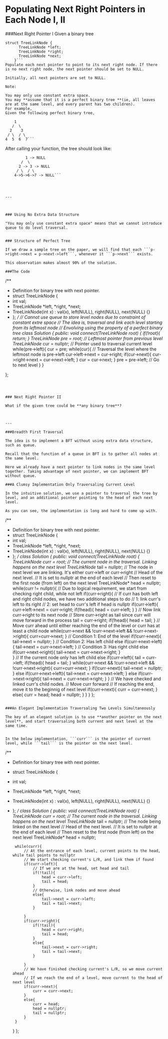 # Populating Next Right Pointers in Each Node I, II

###Next Right Pointer I 
Given a binary tree

```
struct TreeLinkNode {
      TreeLinkNode *left;
      TreeLinkNode *right;
      TreeLinkNode *next;
    }```
Populate each next pointer to point to its next right node. If there is no next right node, the next pointer should be set to NULL.

Initially, all next pointers are set to NULL.

Note:

You may only use constant extra space.
You may **assume that it is a perfect binary tree **(ie, all leaves are at the same level, and every parent has two children).
For example,
Given the following perfect binary tree,
```
        1
       /  \
      2    3
     / \  / \
    4  5  6  7```
After calling your function, the tree should look like:
```
         1 -> NULL
       /  \
      2 -> 3 -> NULL
     / \  / \
    4->5->6->7 -> NULL```
    
    
    

---



### Using No Extra Data Structure

"You may only use constant extra space" means that we cannot introduce queue to do level traversal.


### Structure of Perfect Tree

If we draw a sample tree on the paper, we will find that each ```p->right->next = p->next->left```, whenever it ```p->next``` exists.

This observation makes almost 90% of the solution.

###The Code

```
/**
 * Definition for binary tree with next pointer.
 * struct TreeLinkNode {
 *  int val;
 *  TreeLinkNode *left, *right, *next;
 *  TreeLinkNode(int x) : val(x), left(NULL), right(NULL), next(NULL) {}
 * };
 */
 // Cannot use queue to store level nodes due to constraint of constant extre space 
 // The idea is, traversal and link each level starting from its leftmost node
 // Envolving using the property of a perfect binary tree
class Solution {
public:
    void connect(TreeLinkNode *root) {
        if(!root){
            return;
        }
        TreeLinkNode* pre = root; // Leftmost pointer from previous level
        TreeLinkNode* cur = nullptr; // Pointer used to traversal current level
        while(pre->left){
            cur = pre; 
            while(cur){ // Traversal the level where the leftmost node is pre->left
                cur->left->next = cur->right;
                if(cur->next){
                    cur->right->next = cur->next->left;
                }
                cur = cur->next;
            }
            pre = pre->left; // Go to next level
        }
    }
    

};
```



### Next Right Pointer II

What if the given tree could be **any binary tree**? 



---

###Breadth First Traversal

The idea is to implement a BFT without using extra data structure, such as queue.

Recall that the function of a queue in BFT is to gather all nodes at the same level.

Here we already have a next pointer to link nodes in the same level together. Taking advantage of next pointer, we can implement BFT without queue.

###A Clumsy Implementation Only Traversaling Current Level

In the intuitive solution, we use a pointer to traversal the tree by level, and an additional pointer pointing to the head of each next level.

As you can see, the implementation is long and hard to come up with.

```
/**
 * Definition for binary tree with next pointer.
 * struct TreeLinkNode {
 *  int val;
 *  TreeLinkNode *left, *right, *next;
 *  TreeLinkNode(int x) : val(x), left(NULL), right(NULL), next(NULL) {}
 * };
 */
class Solution {
public:
    void connect(TreeLinkNode *root) {
        TreeLinkNode* curr = root; // The current node in the traversal. Linking happens on the next level
        TreeLinkNode* tail = nullptr; // The node in next level we are linking. It's either curr->left or curr->right
        // Head of the next level. 
        // It is set to nullptr at the end of each level
        // Then reset to the first node (from left) on the next level
        TreeLinkNode* head = nullptr; 
        while(curr != nullptr){
            // Due to logical requirement, we start from checking right child, while not left
            if(curr->right){
                // If curr has both left and right child nodes, we have two additional steps to do
                // 1: link curr's left to its right
                // 2: set head to curr's left if head is nullptr
                if(curr->left){
                    curr->left->next = curr->right;
                    if(!head){
                    head = curr->left;
                    }
                }
                // Now link curr->right to its next node
                // Store curr->right as tail since curr will move forward in the process
                tail = curr->right;
                if(!head){
                head = tail;
                }
                // Move curr ahead until either reaching the end of the level or curr has at least a child node
                while(curr->next && !curr->next->left && !curr->next->right){
                curr=curr->next;
                }
                // Condition 1: End of the level
                if(!curr->next){
                    tail->next = nullptr;
                }
                // Condition 2: Has left child
                else if(curr->next->left){
                    tail->next = curr->next->left;
                }
                // Condition 3: Has right child
                else if(curr->next->right){
                    tail->next = curr->next->right;
                }   
            }
            // If the current node only has left child
            else if(curr->left){
                tail = curr->left;
                if(!head){
                    head = tail;
                }
                while(curr->next && !curr->next->left && !curr->next->right){
                    curr=curr->next;
                }
                if(!curr->next){
                    tail->next = nullptr;
                }
                else if(curr->next->left){
                    tail->next = curr->next->left;
                }
                else if(curr->next->right){
                    tail->next = curr->next->right;
                }
            }
            // We have checked and linked curr's child nodes. 
            // Move curr forward
            // If reaching the end, move it to the beginnig of next level
            if(curr->next){
                curr = curr->next;
            }
            else{
                curr = head;
                head = nullptr;
            }
        }
    }
};
```

###An Elegant Implementation Traversaling Two Levels Simultaneously

The key of an elegant solution is to use **another pointer on the next level**, and start traversaling both current and next level at the same time.


In the below implementation, ```curr``` is the pointer of current level, while ```tail``` is the pointer on the next level.

```
/**
 * Definition for binary tree with next pointer.
 * struct TreeLinkNode {
 *  int val;
 *  TreeLinkNode *left, *right, *next;
 *  TreeLinkNode(int x) : val(x), left(NULL), right(NULL), next(NULL) {}
 * };
 */
class Solution {
public:
    void connect(TreeLinkNode *root) {
        TreeLinkNode* curr = root; // The current node in the traversal. Linking happens on the next level
        TreeLinkNode* tail = nullptr; // The node being linked on the next level
        // Head of the next level. 
        // It is set to nullptr at the end of each level
        // Then reset to the first node (from left) on the next level
        TreeLinkNode* head = nullptr; 
        
        
        while(curr){
            // At the entrance of each level, current points to the head, while tail points to nullptr
            // We start checking current's L/R, and link them if found
            if(curr->left){
                // If we are at the head, set head and tail
                if(!tail){
                    head = curr->left;
                    tail = head;
                }
                // Otherwise, link nodes and move ahead
                else{
                    tail->next = curr->left;
                    tail = tail->next;
                }
                
            }
            if(curr->right){
                if(!tail){
                    head = curr->right;
                    tail = head;
                }
                else{
                    tail->next = curr->right;
                    tail = tail->next;
                }
                
            }
            // We have finished checking current's L/R, so we move current ahead
            // If we reach the end of a level, move current to the head of next level
            if(curr->next){
                curr = curr->next;
            }
            else{
                curr = head;
                head = nullptr;
                tail = nullptr;
            }
        }
    }
};
```
